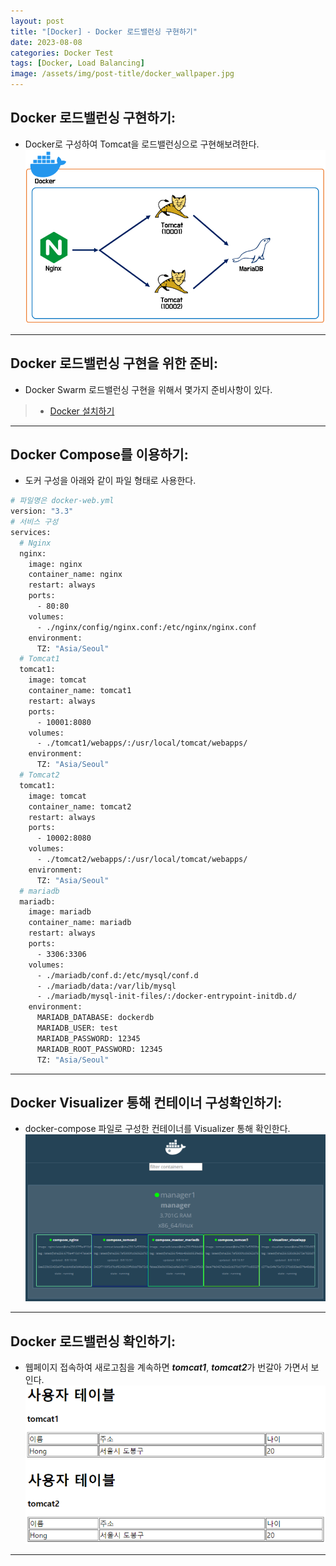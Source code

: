 ```yaml
---
layout: post
title: "[Docker] - Docker 로드밸런싱 구현하기"
date: 2023-08-08
categories: Docker Test
tags: [Docker, Load Balancing]
image: /assets/img/post-title/docker_wallpaper.jpg
---
```


## Docker 로드밸런싱 구현하기:
- Docker로 구성하여 Tomcat을 로드밸런싱으로 구현해보려한다.
[![docker 로드밸런싱 구현하기](/assets/img/post/docker/docker%20로드밸런싱%20구현하기.PNG)](/assets/img/post/docker/docker%20로드밸런싱%20구현하기.PNG)

* * *

## Docker 로드밸런싱 구현을 위한 준비:
- Docker Swarm 로드밸런싱 구현을 위해서 몇가지 준비사항이 있다.

> * [Docker 설치하기](https://hwangyoonjae.github.io/docker/Docker-Docker-%EC%84%A4%EC%B9%98%ED%95%98%EA%B8%B0/ "Docker 설치하기")

* * *

## Docker Compose를 이용하기:
- 도커 구성을 아래와 같이 파일 형태로 사용한다.
```bash
# 파일명은 docker-web.yml
version: "3.3"
# 서비스 구성
services:
  # Nginx
  nginx:
    image: nginx
    container_name: nginx
    restart: always
    ports:
      - 80:80
    volumes:
      - ./nginx/config/nginx.conf:/etc/nginx/nginx.conf
    environment:
      TZ: "Asia/Seoul"
  # Tomcat1
  tomcat1:
    image: tomcat
    container_name: tomcat1
    restart: always
    ports:
      - 10001:8080
    volumes:
      - ./tomcat1/webapps/:/usr/local/tomcat/webapps/
    environment:
      TZ: "Asia/Seoul"
  # Tomcat2
  tomcat1:
    image: tomcat
    container_name: tomcat2
    restart: always
    ports:
      - 10002:8080
    volumes:
      - ./tomcat2/webapps/:/usr/local/tomcat/webapps/
    environment:
      TZ: "Asia/Seoul"
  # mariadb
  mariadb:
    image: mariadb
    container_name: mariadb
    restart: always
    ports:
      - 3306:3306
    volumes:
      - ./mariadb/conf.d:/etc/mysql/conf.d
      - ./mariadb/data:/var/lib/mysql
      - ./mariadb/mysql-init-files/:/docker-entrypoint-initdb.d/
    environment:
      MARIADB_DATABASE: dockerdb
      MARIADB_USER: test
      MARIADB_PASSWORD: 12345
      MARIADB_ROOT_PASSWORD: 12345
      TZ: "Asia/Seoul"
```

* * *

## Docker Visualizer 통해 컨테이너 구성확인하기:
- docker-compose 파일로 구성한 컨테이너를  Visualizer 통해 확인한다.
[![docker 로드밸런싱 구성 visualizer로 확인](/assets/img/post/docker/docker%20로드밸런싱%20구성%20visualizer로%20확인.PNG)](/assets/img/post/docker/docker%20로드밸런싱%20구성%20visualizer로%20확인.PNG)

* * *

## Docker 로드밸런싱 확인하기:
- 웹페이지 접속하여 새로고침을 계속하면 ***tomcat1***, ***tomcat2***가 번갈아 가면서 보인다.
[![docker 로드밸런싱 tomcat1,2 화면](/assets/img/post/docker//docker%20로드밸런싱%20tomcat1,2%20화면.PNG)](/assets/img/post/docker//docker%20로드밸런싱%20tomcat1,2%20화면.PNG)

* * *